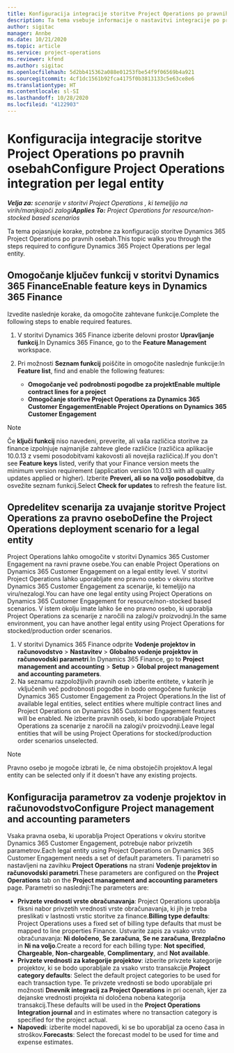 ```yaml
---
title: Konfiguracija integracije storitve Project Operations po pravnih osebah
description: Ta tema vsebuje informacije o nastavitvi integracije po pravnih osebah v storitvi Project Operations.
author: sigitac
manager: Annbe
ms.date: 10/21/2020
ms.topic: article
ms.service: project-operations
ms.reviewer: kfend
ms.author: sigitac
ms.openlocfilehash: 5d2bb415362a088e01253fbe54f9f06569b4a921
ms.sourcegitcommit: 4cf1dc1561b92fca4175f0b3813133c5e63ce8e6
ms.translationtype: HT
ms.contentlocale: sl-SI
ms.lasthandoff: 10/28/2020
ms.locfileid: "4122903"
---
```

# <a name="configure-project-operations-integration-per-legal-entity"></a><span data-ttu-id="ae4ad-103">Konfiguracija integracije storitve Project Operations po pravnih osebah</span><span class="sxs-lookup"><span data-stu-id="ae4ad-103">Configure Project Operations integration per legal entity</span></span> 

<span data-ttu-id="ae4ad-104">_**Velja za:** scenarije v storitvi Project Operations , ki temeljijo na virih/manjkajoči zalogi_</span><span class="sxs-lookup"><span data-stu-id="ae4ad-104">_**Applies To:** Project Operations for resource/non-stocked based scenarios_</span></span>

<span data-ttu-id="ae4ad-105">Ta tema pojasnjuje korake, potrebne za konfiguracijo storitve Dynamics 365 Project Operations po pravnih osebah.</span><span class="sxs-lookup"><span data-stu-id="ae4ad-105">This topic walks you through the steps required to configure Dynamics 365 Project Operations per legal entity.</span></span>

## <a name="enable-feature-keys-in-dynamics-365-finance"></a><span data-ttu-id="ae4ad-106">Omogočanje ključev funkcij v storitvi Dynamics 365 Finance</span><span class="sxs-lookup"><span data-stu-id="ae4ad-106">Enable feature keys in Dynamics 365 Finance</span></span>

<span data-ttu-id="ae4ad-107">Izvedite naslednje korake, da omogočite zahtevane funkcije.</span><span class="sxs-lookup"><span data-stu-id="ae4ad-107">Complete the following steps to enable required features.</span></span>

1. <span data-ttu-id="ae4ad-108">V storitvi Dynamics 365 Finance izberite delovni prostor **Upravljanje funkcij**.</span><span class="sxs-lookup"><span data-stu-id="ae4ad-108">In Dynamics 365 Finance, go to the **Feature Management** workspace.</span></span>
2. <span data-ttu-id="ae4ad-109">Pri možnosti **Seznam funkcij** poiščite in omogočite naslednje funkcije:</span><span class="sxs-lookup"><span data-stu-id="ae4ad-109">In **Feature list**, find and enable the following features:</span></span>
  
    - <span data-ttu-id="ae4ad-110">**Omogočanje več podrobnosti pogodbe za projekt**</span><span class="sxs-lookup"><span data-stu-id="ae4ad-110">**Enable multiple contract lines for a project**</span></span>
    - <span data-ttu-id="ae4ad-111">**Omogočanje storitve Project Operations za Dynamics 365 Customer Engagement**</span><span class="sxs-lookup"><span data-stu-id="ae4ad-111">**Enable Project Operations on Dynamics 365 Customer Engagement**</span></span>

> [!NOTE]
> <span data-ttu-id="ae4ad-112">Če **ključi funkcij** niso navedeni, preverite, ali vaša različica storitve za finance izpolnjuje najmanjše zahteve glede različice (različica aplikacije 10.0.13 z vsemi posodobitvami kakovosti ali novejša različica).</span><span class="sxs-lookup"><span data-stu-id="ae4ad-112">If you don't see **Feature keys** listed, verify that your Finance version meets the minimum version requirement (application version 10.0.13 with all quality updates applied or higher).</span></span> <span data-ttu-id="ae4ad-113">Izberite **Preveri, ali so na voljo posodobitve**, da osvežite seznam funkcij.</span><span class="sxs-lookup"><span data-stu-id="ae4ad-113">Select **Check for updates** to refresh the feature list.</span></span>

## <a name="define-the-project-operations-deployment-scenario-for-a-legal-entity"></a><span data-ttu-id="ae4ad-114">Opredelitev scenarija za uvajanje storitve Project Operations za pravno osebo</span><span class="sxs-lookup"><span data-stu-id="ae4ad-114">Define the Project Operations deployment scenario for a legal entity</span></span>

<span data-ttu-id="ae4ad-115">Project Operations lahko omogočite v storitvi Dynamics 365 Customer Engagement na ravni pravne osebe.</span><span class="sxs-lookup"><span data-stu-id="ae4ad-115">You can enable Project Operations on Dynamics 365 Customer Engagement on a legal entity level.</span></span> <span data-ttu-id="ae4ad-116">V storitvi Project Operations lahko uporabljate eno pravno osebo v okviru storitve Dynamics 365 Customer Engagement za scenarije, ki temeljijo na viru/nezalogi.</span><span class="sxs-lookup"><span data-stu-id="ae4ad-116">You can have one legal entity using Project Operations on Dynamics 365 Customer Engagement for resource/non-stocked based scenarios.</span></span> <span data-ttu-id="ae4ad-117">V istem okolju imate lahko še eno pravno osebo, ki uporablja Project Operations za scenarije z naročili na zalogi/v proizvodnji.</span><span class="sxs-lookup"><span data-stu-id="ae4ad-117">In the same environment, you can have another legal entity using Project Operations for stocked/production order scenarios.</span></span>

1. <span data-ttu-id="ae4ad-118">V storitvi Dynamics 365 Finance odprite **Vodenje projektov in računovodstvo** > **Nastavitev** > **Globalno vodenje projektov in računovodski parametri**.</span><span class="sxs-lookup"><span data-stu-id="ae4ad-118">In Dynamics 365 Finance, go to **Project management and accounting** > **Setup** > **Global project management and accounting parameters**.</span></span>
2. <span data-ttu-id="ae4ad-119">Na seznamu razpoložljivih pravnih oseb izberite entitete, v katerih je vključenih več podrobnosti pogodbe in bodo omogočene funkcije Dynamics 365 Customer Engagement za Project Operations.</span><span class="sxs-lookup"><span data-stu-id="ae4ad-119">In the list of available legal entities, select entities where multiple contract lines and Project Operations on Dynamics 365 Customer Engagement features will be enabled.</span></span> <span data-ttu-id="ae4ad-120">Ne izberite pravnih oseb, ki bodo uporabljale Project Operations za scenarije z naročili na zalogi/v proizvodnji.</span><span class="sxs-lookup"><span data-stu-id="ae4ad-120">Leave legal entities that will be using Project Operations for stocked/production order scenarios unselected.</span></span>

> [!NOTE]
> <span data-ttu-id="ae4ad-121">Pravno osebo je mogoče izbrati le, če nima obstoječih projektov.</span><span class="sxs-lookup"><span data-stu-id="ae4ad-121">A legal entity can be selected only if it doesn't have any existing projects.</span></span>

## <a name="configure-project-management-and-accounting-parameters"></a><span data-ttu-id="ae4ad-122">Konfiguracija parametrov za vodenje projektov in računovodstvo</span><span class="sxs-lookup"><span data-stu-id="ae4ad-122">Configure Project management and accounting parameters</span></span>

<span data-ttu-id="ae4ad-123">Vsaka pravna oseba, ki uporablja Project Operations v okviru storitve Dynamics 365 Customer Engagement, potrebuje nabor privzetih parametrov.</span><span class="sxs-lookup"><span data-stu-id="ae4ad-123">Each legal entity using Project Operations on Dynamics 365 Customer Engagement needs a set of default parameters.</span></span> <span data-ttu-id="ae4ad-124">Ti parametri so nastavljeni na zavihku **Project Operations** na strani **Vodenje projektov in računovodski parametri**.</span><span class="sxs-lookup"><span data-stu-id="ae4ad-124">These parameters are configured on the **Project Operations** tab on the **Project management and accounting parameters** page.</span></span> <span data-ttu-id="ae4ad-125">Parametri so naslednji:</span><span class="sxs-lookup"><span data-stu-id="ae4ad-125">The parameters are:</span></span>

  - <span data-ttu-id="ae4ad-126">**Privzete vrednosti vrste obračunavanja**: Project Operations uporablja fiksni nabor privzetih vrednosti vrste obračunavanja, ki jih je treba preslikati v lastnosti vrstic storitve za finance.</span><span class="sxs-lookup"><span data-stu-id="ae4ad-126">**Billing type defaults**: Project Operations uses a fixed set of billing type defaults that must be mapped to line properties Finance.</span></span> <span data-ttu-id="ae4ad-127">Ustvarite zapis za vsako vrsto obračunavanja: **Ni določeno**, **Se zaračuna**, **Se ne zaračuna**, **Brezplačno** in **Ni na voljo**.</span><span class="sxs-lookup"><span data-stu-id="ae4ad-127">Create a record for each billing type: **Not specified**, **Chargeable**, **Non-chargeable**, **Complimentary**, and **Not available**.</span></span>
  - <span data-ttu-id="ae4ad-128">**Privzete vrednosti za kategorije projektov**: izberite privzete kategorije projektov, ki se bodo uporabljale za vsako vrsto transakcije.</span><span class="sxs-lookup"><span data-stu-id="ae4ad-128">**Project category defaults**: Select the default project categories to be used for each transaction type.</span></span> <span data-ttu-id="ae4ad-129">Te privzete vrednosti se bodo uporabljale pri možnosti **Dnevnik integracij za Project Operations** in pri ocenah, kjer za dejanske vrednosti projekta ni določena nobena kategorija transakcij.</span><span class="sxs-lookup"><span data-stu-id="ae4ad-129">These defaults will be used in the **Project Operations Integration journal** and in estimates where no transaction category is specified for the project actual.</span></span>
  - <span data-ttu-id="ae4ad-130">**Napovedi**: izberite model napovedi, ki se bo uporabljal za oceno časa in stroškov.</span><span class="sxs-lookup"><span data-stu-id="ae4ad-130">**Forecasts**: Select the forecast model to be used for time and expense estimates.</span></span>
